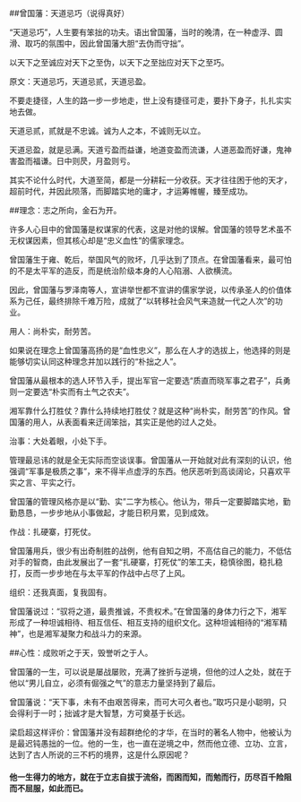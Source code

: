##曾国藩：天道忌巧（说得真好） 
 
“天道忌巧”，人生要有笨拙的功夫。语出曾国藩，当时的晚清，在一种虚浮、圆滑、取巧的氛围中，因此曾国藩大胆“去伪而守拙”。

以天下之至诚应对天下之至伪，以天下之至拙应对天下之至巧。

原文：天道忌巧，天道忌贰，天道忌盈。

不要走捷径，人生的路一步一步地走，世上没有捷径可走，要扑下身子，扎扎实实地去做。

天道忌贰，贰就是不忠诚。诚为人之本，不诚则无以立。

天道忌盈，就是忌满。天道亏盈而益谦，地道变盈而流谦，人道恶盈而好谦，鬼神害盈而福谦。日中则昃，月盈则亏。

其实不论什么时代，大道至简，都是一分耕耘一分收获。天才往往困于他的天才，超前时代，并因此陨落，而脚踏实地的庸才，才运筹帷幄，臻至成功。


##理念：志之所向，金石为开。

许多人心目中的曾国藩是权谋家的代表，这是对他的误解。曾国藩的领导艺术虽不无权谋因素，但其核心却是“忠义血性”的儒家理念。

曾国藩生于雍、乾后，举国风气的败坏，几乎达到了顶点。在曾国藩看来，最可怕的不是太平军的造反，而是统治阶级本身的人心陷溺、人欲横流。

因此，曾国藩与罗泽南等人，宣讲举世都不宣讲的儒家学说，以传承圣人的价值体系为己任，最终排除千难万险，成就了“以转移社会风气来造就一代之人次”的功业。



用人：尚朴实，耐劳苦。

如果说在理念上曾国藩高扬的是“血性忠义”，那么在人才的选拔上，他选择的则是能够切实认同这种理念并加以践行的“朴拙之人”。

曾国藩从最根本的选人环节入手，提出军官一定要选“质直而晓军事之君子”，兵勇则一定要选“朴实而有土气之农夫”。

湘军靠什么打胜仗？靠什么持续地打胜仗？就是这种“尚朴实，耐劳苦”的作风。曾国藩的用人，从表面看来迂阔笨拙，其实正是他的过人之处。

治事：大处着眼，小处下手。

管理最忌讳的就是全无实际而空谈误事。曾国藩从一开始就对此有深刻的认识，他强调“军事是极质之事”，来不得半点虚浮的东西。他厌恶听到高谈阔论，只喜欢平实之言、平实之行。

曾国藩的管理风格亦是以“勤、实”二字为核心。他认为，带兵一定要脚踏实地，勤勤恳恳，一步步地从小事做起，才能日积月累，见到成效。

作战：扎硬寨，打死仗。

曾国藩用兵，很少有出奇制胜的战例，他有自知之明，不高估自己的能力，不低估对手的智商，由此发展出了一套“扎硬寨，打死仗”的笨工夫，稳慎徐图，稳扎稳打，反而一步步地在与太平军的作战中占尽了上风。

组织：还我真面，复我固有。

曾国藩说过：“驭将之道，最贵推诚，不贵权术。”在曾国藩的身体力行之下，湘军形成了一种坦诚相待、相互信任、相互支持的组织文化。这种坦诚相待的“湘军精神”，也是湘军凝聚力和战斗力的来源。


##心性：成败听之于天，毁誉听之于人。

曾国藩的一生，可以说是屡战屡败，充满了挫折与逆境，但他的过人之处，就在于他以“男儿自立，必须有倔强之气”的意志力量坚持到了最后。

曾国藩说：“天下事，未有不由艰苦得来，而可大可久者也。”取巧只是小聪明，只会得利于一时；拙诚才是大智慧，方可奠基于长远。

梁启超这样评价：曾国藩并没有超群绝伦的才华，在当时的著名人物中，他被认为是最迟钝愚拙的一位。他的一生，也一直在逆境之中，然而他立德、立功、立言，达到了古人所说的三不朽的境界，这是什么原因呢？

#### 他一生得力的地方，就在于立志自拔于流俗，而困而知，而勉而行，历尽百千险阻而不屈服，如此而已。